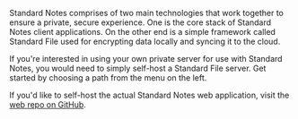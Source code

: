 Standard Notes comprises of two main technologies that work together to ensure a private, secure experience. One is the core stack of Standard Notes client applications. On the other end is a simple framework called Standard File used for encrypting data locally and syncing it to the cloud.

If you're interested in using your own private server for use with Standard Notes, you would need to simply self-host a Standard File server. Get started by choosing a path from the menu on the left.

If you'd like to self-host the actual Standard Notes web application, visit the [web repo on GitHub](https://github.com/standardnotes/web).  
